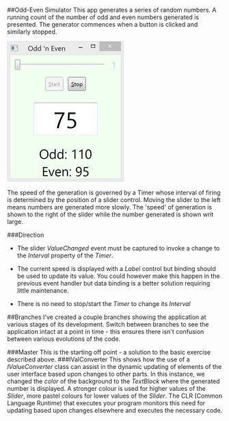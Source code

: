 ##Odd-Even Simulator
This app generates a series of random numbers. A running count of the number of odd and even numbers generated is presented. The generator commences when a button is clicked and similarly stopped.

![Screenshot](img1.png)

The speed of the generation is governed by a Timer whose interval of firing is determined by the position of a slider control. Moving the slider to the left means numbers are generated more slowly. The 'speed' of generation is shown to the right of the slider while the number generated is shown writ large.

###Direction

- The slider _ValueChanged_ event must be captured to invoke a change to the _Interval_ property of the _Timer_.

- The current speed is displayed with a _Label_ control but binding should be used to update its value. You could however make this happen in the previous event handler but data binding is a better solution requiring little maintenance.

- There is no need to stop/start the _Timer_ to change its _Interval_

##Branches
I've created a couple branches showing the application at various stages of its development. Switch between branches to see the application intact at a point in time - this ensures there isn't confusion between various evolutions of the code.

###Master
This is the starting off point - a solution to the basic exercise described above.
###IValConverter
This shows how the use of a _IValueConverter_ class can assist in the dynamic updating of elements of the user interface based upon changes to other parts. In this instance, we changed the _color_ of the background to the _TextBlock_ where the generated number is displayed.
A stronger colour is used for higher values of the _Slider_, more pastel colours for lower values of the _Slider_. The CLR (Common Language Runtime) that executes your program monitors this need for updating based upon changes elsewhere and executes the necessary code.
